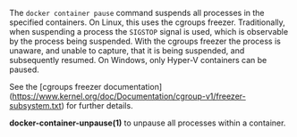 The `docker container pause` command suspends all processes in the specified containers.
On Linux, this uses the cgroups freezer. Traditionally, when suspending a process
the `SIGSTOP` signal is used, which is observable by the process being suspended.
With the cgroups freezer the process is unaware, and unable to capture,
that it is being suspended, and subsequently resumed. On Windows, only Hyper-V
containers can be paused.

See the [cgroups freezer documentation]
(https://www.kernel.org/doc/Documentation/cgroup-v1/freezer-subsystem.txt) for
further details.

**docker-container-unpause(1)** to unpause all processes within a container.
